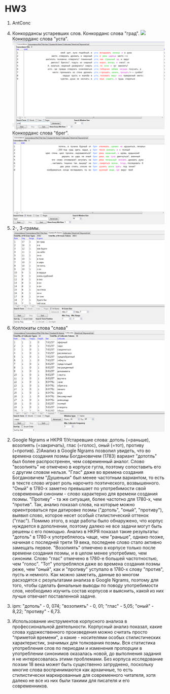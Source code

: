# HW3

1. AntConc
4) Конкордансы устаревших слов.
Конкорданс слова "град".
![](Сoncord1.PNG)
Конкорданс слова "уста".
![](Concord2.PNG)
Конкорданс слова "брег".
![](Concord3.PNG)
5) 2-, 3-грамы.
![](Ngrams.PNG)
6) Коллокаты слова "слава"
![](Collocates.PNG)
2. Google Ngrams и НКРЯ
1)Устаревшие слова: дотоль (=раньше), возопиять (=закричать), глас (=голос), оный (=тот), противу (=против).
2)Анализ в Google Ngrams позволил увидеть, что во времена создания поэмы Богдановичем (1783) вариант "дототль" был более распростренен, чем современный аналог. Слово "возопиять" не отмечено в корпусе гугла, поэтому сопоставить его с другим словом нельзя. "Глас" даже во времена создания Богдановичем "Душеньки" был менее частотным вариантом, то есть в тексте слово играет роль нарочито поэтического, возвышенного. "Оный" в 1780-х заметно превышает по употребимости свой современный синоним -  слово характерно для времени создания поэмы. "Противу" - та же ситуация, более частотно для 1780-х, чем "против". Так, анализ показал слова, на которые можно ориентроваться при датировке поэмы ("дотоль", "оный", "противу"), выявил слово, которое несет особый стилистический оттенок ("глас"). Помимо этого, в ходе работы было обнаружено, что корпус нуждается в дополнении, поэтому далеко не все задачи могут быть решены с его помощью.
Анализ в НКРЯ показал такие результаты: "дотоль" в 1780-х употреблялось чаще, чем "раньше", однако позже, начиная с последней трети 19 века, последнее слово стало активно замещать первое. "Возопиять" отмечено в корпусе только после времени создания поэмы, и в целом менее употребимо, чем синоним. Слово "глас" отмечено в 1780-е большей частотностью, чем "голос". "Тот" употреблялся даже во времена создания поэмы реже, чем "оный", как и "противу" уступало в 1780-х слову "против", пусть и немного. Как можно заметить, данные во многом расходятся с результатами анализа в Google Ngrams, поэтому для того, чтобы сделать финальные выводы по поводу употребимости слов, необходимо изучить состав корпусов и выяснить, какой из них лучше отвечает поставленной задаче.
3) ipm: "дотоль" - 0, 074; "возопиять" - 0, 01; "глас" - 5,05; "оный" - 8,22; "противу" - 6,73.
3. Использование инструментов корпусного анализа в профессиональной деятельности.
Корпусный анализ показал, какие слова художественного произведения можно считать просто "приметой времени", а какие - носителями особых стилистических характеристик, значимых для толкования поэмы. Вся статистика употребления слов по периодам и изменения пропорции в употреблении синонимов оказалась новой, до выполнения задания я не интересовалась этими проблемами. Без корпуса исследование поэзии 18 века может быть существенно затруднено, поскольку многие слова воспринимаются как архаичные, то есть стилистически маркированные для современного читателя, хотя далеко не все из них были такими для писателя и его современников. 

